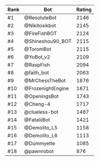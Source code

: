 Rank|Bot|Rating
---|---|---
#1|@ResoluteBot|2146
#2|@Nikitosikbot|2145
#3|@FireFishBOT|2124
#4|@Shineshou90_BOT|2115
#5|@ToromBot|2115
#6|@YoBot_v2|2109
#7|@RaspFish|2094
#8|@faith_bot|2063
#9|@MrChessTheBot|1876
#10|@FrozenightEngine|1871
#11|@OpeningsBot|1743
#12|@Cheng-4|1717
#13|@clueless-bot|1487
#14|@FataliiBot|1421
#15|@Demolito_L5|1158
#16|@Demolito_L6|1113
#17|@Dummyette|1085
#18|@pawnrobot|876
